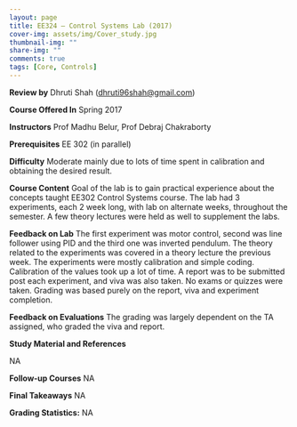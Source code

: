 ```yaml
---
layout: page
title: EE324 – Control Systems Lab (2017)
cover-img: assets/img/Cover_study.jpg
thumbnail-img: ""
share-img: ""
comments: true
tags: [Core, Controls]
---
```


**Review by**
Dhruti Shah (dhruti96shah@gmail.com)

**Course Offered In**
Spring 2017


**Instructors**
Prof Madhu Belur, Prof Debraj Chakraborty

**Prerequisites**
EE 302 (in parallel)

**Difficulty**
Moderate mainly due to lots of time spent in calibration and obtaining the desired result.

**Course Content**
Goal of the lab is to gain practical experience about the concepts taught EE302 Control Systems course.
The lab had 3 experiments, each 2 week long, with lab on alternate weeks, throughout the semester. A few theory lectures were held as well to supplement the labs.

 
**Feedback on Lab**
The first experiment was motor control, second was line follower using PID and the third one was inverted pendulum. The theory related to the experiments was covered in a theory lecture the previous week. The experiments were mostly calibration and simple coding. Calibration of the values took up a lot of time. A report was to be submitted post each experiment, and viva was also taken. No exams or quizzes were taken. Grading was based purely on the report, viva and experiment completion.

**Feedback on Evaluations**
The grading was largely dependent on the TA assigned, who graded the viva and report.


**Study Material and References**

NA

**Follow-up Courses**
NA


**Final Takeaways**
NA


**Grading Statistics:**
NA
